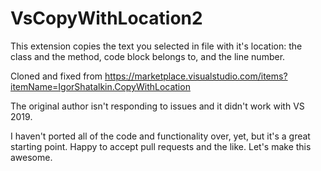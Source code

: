 # VsCopyWithLocation2
This extension copies the text you selected in file with it's location: the class and the method, code block belongs to, and the line number.

Cloned and fixed from https://marketplace.visualstudio.com/items?itemName=IgorShatalkin.CopyWithLocation

The original author isn't responding to issues and it didn't work with VS 2019. 

I haven't ported all of the code and functionality over, yet, but it's a great starting point. Happy to accept pull requests and the like. Let's make this awesome. 